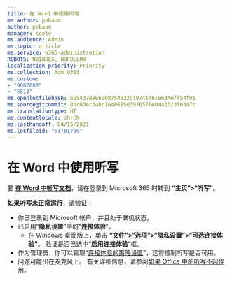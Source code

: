 ```yaml
---
title: 在 Word 中使用听写
ms.author: pebaum
author: pebaum
manager: scotv
ms.audience: Admin
ms.topic: article
ms.service: o365-administration
ROBOTS: NOINDEX, NOFOLLOW
localization_priority: Priority
ms.collection: Adm_O365
ms.custom:
- "9002888"
- "5513"
ms.openlocfilehash: 665437de66b0875492201074146c8ed4ef454f91
ms.sourcegitcommit: 8bc60ec34bc1e40685e3976576e04a2623f63a7c
ms.translationtype: HT
ms.contentlocale: zh-CN
ms.lasthandoff: 04/15/2021
ms.locfileid: "51781700"
---
```

# <a name="use-dictation-in-word"></a>在 Word 中使用听写

要 **[在 Word 中听写文档](https://support.office.com/article/dictate-your-documents-in-word-3876e05f-3fcc-418f-b8ab-db7ce0d11d3c)**，请在登录到 Microsoft 365 时转到 **“主页”>“听写”**。

**如果听写未正常运行**，请验证：

- 你已登录到 Microsoft 帐户，并且处于联机状态。
- 已启用“**隐私设置**”中的“**连接体验**”。 
    - 在 Windows 桌面版上，单击 **“文件”>“选项”>“隐私设置”>“可选连接体验”**。 验证是否已选中“**启用连接体验**”框。
- 作为管理员，你可以管理“[连接体验的策略设置](https://docs.microsoft.com/deployoffice/privacy/manage-privacy-controls#policy-settings-for-connected-experiences)”，这将控制听写是否可用。
- 问题可能出在麦克风上。 有关详细信息，请参阅[如果 Office 中的听写不起作用](https://support.office.com/article/If-dictation-in-Office-isn-t-working-3a740b4a-19d5-461c-b59a-d82172707fd4#OfficeVersion=Web)。
